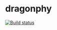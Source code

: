 # dragonphy

[![Build status](https://badge.buildkite.com/df233a0a276c870f908484cdf1e94db22868edd69514c7a977.svg?branch=master)](https://buildkite.com/stanford-aha/dragonphy)
